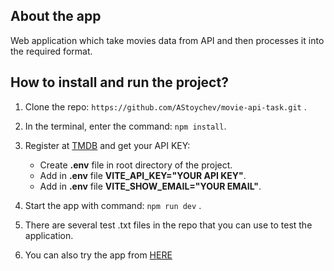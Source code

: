 ## About the app

Web application which take movies data from API and then processes it into the required format.


## How to install and run the project?

1. Clone the repo: `https://github.com/AStoychev/movie-api-task.git` .

2. In the terminal, enter the command: `npm install`.

3. Register at [TMDB](https://www.themoviedb.org/) and get your API KEY:
    - Create **.env** file in root directory of the project.
    - Add in **.env** file **VITE_API_KEY="YOUR API KEY"**.
    - Add in **.env** file **VITE_SHOW_EMAIL="YOUR EMAIL"**.

4. Start the app with command: `npm run dev` .

5. There are several test .txt files in the repo that you can use to test the application.

6. You can also try the app from [HERE](https://movie-api-task.onrender.com/)